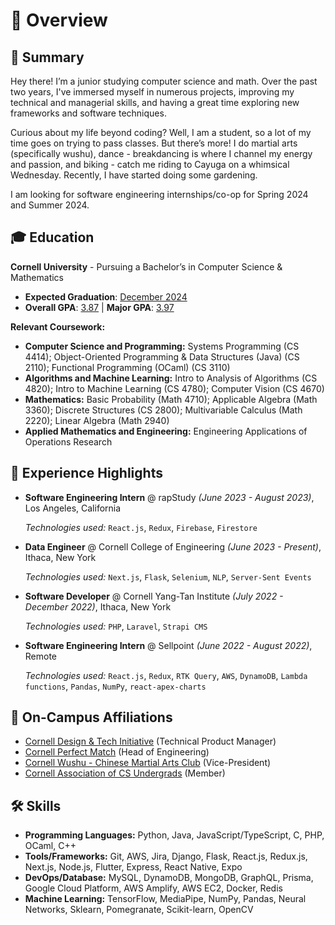 # 📖 Overview <a href="https://www.youtube.com/watch?v=B46EdJApFmI"><img src="/icons/teal_ribbon.ico" style="width:15px;" /></a> <a href="https://youtu.be/DlFkfOqtgR8?si=T-OzRtnyO_S0aW0X"><img src="/icons/orange_ribbon.ico" style="width:15px;" /></a>

## 🚀 Summary

Hey there! I’m a junior studying computer science and math. Over the past two years, I've immersed myself in numerous projects, improving my technical and managerial skills, and having a great time exploring new frameworks and software techniques.

Curious about my life beyond coding? Well, I am a student, so a lot of my time goes on trying to pass classes. But there’s more! I do martial arts (specifically wushu), dance - breakdancing is where I channel my energy and passion, and biking - catch me riding to Cayuga on a whimsical Wednesday. Recently, I have started doing some gardening.

I am looking for software engineering internships/co-op for Spring 2024 and Summer 2024.

## 🎓 Education

**Cornell University** - Pursuing a Bachelor’s in Computer Science & Mathematics

-   <strong>Expected Graduation</strong>: <ins>December 2024</ins>
-   **Overall GPA**: <ins>3.87</ins> | **Major GPA**: <ins>3.97</ins>

**Relevant Coursework:**

-   **Computer Science and Programming:** Systems Programming (CS 4414); Object-Oriented Programming & Data Structures (Java) (CS 2110); Functional Programming (OCaml) (CS 3110)
-   **Algorithms and Machine Learning:** Intro to Analysis of Algorithms (CS 4820); Intro to Machine Learning (CS 4780); Computer Vision (CS 4670)
-   **Mathematics:** Basic Probability (Math 4710); Applicable Algebra (Math 3360); Discrete Structures (CS 2800); Multivariable Calculus (Math 2220); Linear Algebra (Math 2940)
-   **Applied Mathematics and Engineering:** Engineering Applications of Operations Research

## 🌟 Experience Highlights

-   **Software Engineering Intern** @ rapStudy _(June 2023 - August 2023)_, Los Angeles, California<br>

    _Technologies used:_ `React.js`, `Redux`, `Firebase`, `Firestore`

-   **Data Engineer** @ Cornell College of Engineering _(June 2023 - Present)_, Ithaca, New York<br>

    _Technologies used:_ `Next.js`, `Flask`, `Selenium`, `NLP`, `Server-Sent Events`

-   **Software Developer** @ Cornell Yang-Tan Institute _(July 2022 - December 2022)_, Ithaca, New York<br>

    _Technologies used:_ `PHP`, `Laravel`, `Strapi CMS`

-   **Software Engineering Intern** @ Sellpoint _(June 2022 - August 2022)_, Remote<br>

    _Technologies used:_ `React.js`, `Redux`, `RTK Query`, `AWS`, `DynamoDB`, `Lambda functions`, `Pandas`, `NumPy`, `react-apex-charts`

## 📌 On-Campus Affiliations

-   [Cornell Design & Tech Initiative](https://www.cornelldti.org/) (Technical Product Manager)
-   [Cornell Perfect Match](https://perfectmatch.ai/) (Head of Engineering)
-   [Cornell Wushu - Chinese Martial Arts Club](https://cornellwushu.github.io/) (Vice-President)
-   [Cornell Association of CS Undergrads](#) (Member)

## 🛠 Skills

-   **Programming Languages:** Python, Java, JavaScript/TypeScript, C, PHP, OCaml, C++
-   **Tools/Frameworks:** Git, AWS, Jira, Django, Flask, React.js, Redux.js, Next.js, Node.js, Flutter, Express, React Native, Expo
-   **DevOps/Database:** MySQL, DynamoDB, MongoDB, GraphQL, Prisma, Google Cloud Platform, AWS Amplify, AWS EC2, Docker, Redis
-   **Machine Learning:** TensorFlow, MediaPipe, NumPy, Pandas, Neural Networks, Sklearn, Pomegranate, Scikit-learn, OpenCV

